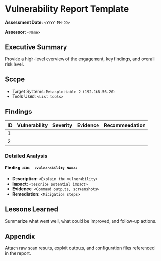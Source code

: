 # Vulnerability Report Template

**Assessment Date:** `<YYYY-MM-DD>`

**Assessor:** `<Name>`

## Executive Summary

Provide a high-level overview of the engagement, key findings, and overall risk level.

## Scope

- Target Systems: `Metasploitable 2 (192.168.56.20)`
- Tools Used: `<List tools>`

## Findings

| ID | Vulnerability | Severity | Evidence | Recommendation |
|----|---------------|----------|----------|----------------|
| 1  |               |          |          |                |
| 2  |               |          |          |                |

### Detailed Analysis

#### Finding `<ID>` – `<Vulnerability Name>`

- **Description:** `<Explain the vulnerability>`
- **Impact:** `<Describe potential impact>`
- **Evidence:** `<Command outputs, screenshots>`
- **Remediation:** `<Mitigation steps>`

## Lessons Learned

Summarize what went well, what could be improved, and follow-up actions.

## Appendix

Attach raw scan results, exploit outputs, and configuration files referenced in the report.
